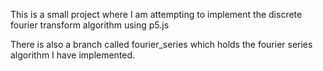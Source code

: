 This is a small project where I am attempting to implement the discrete fourier transform algorithm using p5.js

There is also a branch called fourier_series which holds the fourier series algorithm I have implemented.
